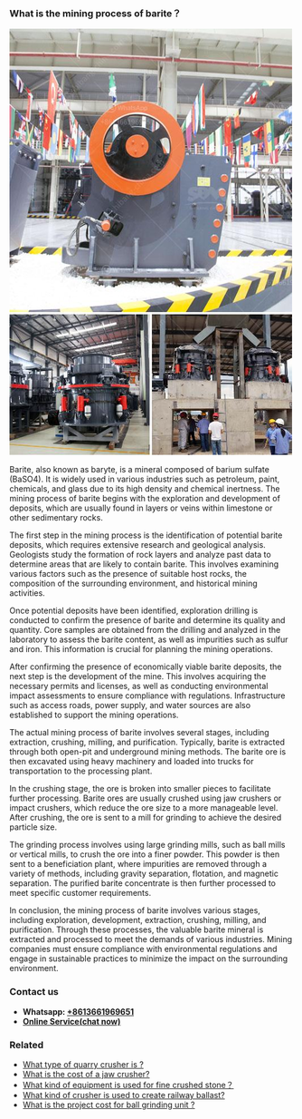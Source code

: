 <h3>What is the mining process of barite？</h3><img src='1701743458.jpg' alt=''><p>Barite, also known as baryte, is a mineral composed of barium sulfate (BaSO4). It is widely used in various industries such as petroleum, paint, chemicals, and glass due to its high density and chemical inertness. The mining process of barite begins with the exploration and development of deposits, which are usually found in layers or veins within limestone or other sedimentary rocks.</p><p>The first step in the mining process is the identification of potential barite deposits, which requires extensive research and geological analysis. Geologists study the formation of rock layers and analyze past data to determine areas that are likely to contain barite. This involves examining various factors such as the presence of suitable host rocks, the composition of the surrounding environment, and historical mining activities.</p><p>Once potential deposits have been identified, exploration drilling is conducted to confirm the presence of barite and determine its quality and quantity. Core samples are obtained from the drilling and analyzed in the laboratory to assess the barite content, as well as impurities such as sulfur and iron. This information is crucial for planning the mining operations.</p><p>After confirming the presence of economically viable barite deposits, the next step is the development of the mine. This involves acquiring the necessary permits and licenses, as well as conducting environmental impact assessments to ensure compliance with regulations. Infrastructure such as access roads, power supply, and water sources are also established to support the mining operations.</p><p>The actual mining process of barite involves several stages, including extraction, crushing, milling, and purification. Typically, barite is extracted through both open-pit and underground mining methods. The barite ore is then excavated using heavy machinery and loaded into trucks for transportation to the processing plant.</p><p>In the crushing stage, the ore is broken into smaller pieces to facilitate further processing. Barite ores are usually crushed using jaw crushers or impact crushers, which reduce the ore size to a more manageable level. After crushing, the ore is sent to a mill for grinding to achieve the desired particle size.</p><p>The grinding process involves using large grinding mills, such as ball mills or vertical mills, to crush the ore into a finer powder. This powder is then sent to a beneficiation plant, where impurities are removed through a variety of methods, including gravity separation, flotation, and magnetic separation. The purified barite concentrate is then further processed to meet specific customer requirements.</p><p>In conclusion, the mining process of barite involves various stages, including exploration, development, extraction, crushing, milling, and purification. Through these processes, the valuable barite mineral is extracted and processed to meet the demands of various industries. Mining companies must ensure compliance with environmental regulations and engage in sustainable practices to minimize the impact on the surrounding environment.</p><h3>Contact us</h3><ul><li><strong>Whatsapp:&nbsp;<a href="https://wa.me/8613661969651">+8613661969651</a></strong></li><li><a href="https://swt.shibang-china.com/?git&amp;zhl&amp;What is the mining process of barite？"><strong>Online Service(chat now)</strong></a></li></ul><h3>Related</h3><ul><li><a href='What type of quarry crusher is .md'>What type of quarry crusher is ?</a></li><li><a href='What is the cost of a jaw crusher.md'>What is the cost of a jaw crusher?</a></li><li><a href='What kind of equipment is used for fine crushed stone？.md'>What kind of equipment is used for fine crushed stone？</a></li><li><a href='What kind of crusher is used to create railway ballast.md'>What kind of crusher is used to create railway ballast?</a></li><li><a href='What is the project cost for ball grinding unit .md'>What is the project cost for ball grinding unit ?</a></li></ul>
